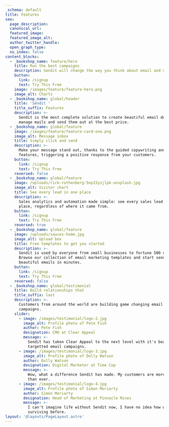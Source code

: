 ```yaml
---
_schema: default
title: Features
seo:
  page_description:
  canonical_url:
  featured_image:
  featured_image_alt:
  author_twitter_handle:
  open_graph_type:
  no_index: false
content_blocks:
  - _bookshop_name: feature/hero
    title: Run the best campaigns
    description: Sendit will change the way you think about email and marketing automation.
    button:
      link: /signup
      text: Try This Free
    image: /images/feature/feature-hero.png
    image_alt: Charts
  - _bookshop_name: global/header
    title: 'Sendit '
    title_suffix: Features
    description: >-
      Sendit is the most complete solution to create beautiful email designs,
      manage mails and send them out at the best price.
  - _bookshop_name: global/feature
    image: /images/feature/feature-card-one.png
    image_alt: Message inbox
    title: Simply click and send
    description: >-
      Make your message stand out, thanks to the guided copywriting and design
      features, triggering a positive response from your customers.
    button:
      link: /signup
      text: Try This Free
    reversed: false
  - _bookshop_name: global/feature
    image: /uploads/rick-rothenberg-5np15ysjlpk-unsplash.jpg
    image_alt: Visitor chart
    title: See every lead in one place
    description: >-
      Sales analytics and automation made simple: see every sales lead in one
      place, regardless of where it came from.
    button:
      link: /signup
      text: Try This Free
    reversed: true
  - _bookshop_name: global/feature
    image: /uploads/sauces-home.jpg
    image_alt: Upload box
    title: Free templates to get you started
    description: >-
      Sendit is used by everyone from small businesses to fortune 500 companies.
      Browse our collection of email marketing templates and start sending
      beautiful emails in minutes.
    button:
      link: /signup
      text: Try This Free
    reversed: false
  - _bookshop_name: global/testimonial
    title: Build relationships that
    title_suffix: last
    description: >-
      Customers from around the world are building game changing email marketing
      campaigns.
    slider:
      - image: /images/testimonial/logo-2.jpg
        image_alt: Profile photo of Pete Fish
        author: Pete Fish
        designation: CMO at Clear Appeal
        message: >-
          Sendit has taken Clear Appeal to the next level with it's beautiful
          targetted email campaigns.
      - image: /images/testimonial/logo-3.jpg
        image_alt: Profile photo of Dolly Watson
        author: Dolly Watson
        designation: Digital Marketer at Time Cop
        message: >-
          Wow, what a difference Sendit has made. My customers are more engaged
          than ever.
      - image: /images/testimonial/logo-4.jpg
        image_alt: Profile photo of Simon Moriarty
        author: Simon Moriarty
        designation: Head of Marketing at Pinnacle Mines
        message: >-
          I can't imagine life without Sendit now, I have no idea how we were
          surviving before.
layout: '@layouts/PageLayout.astro'
---
```

